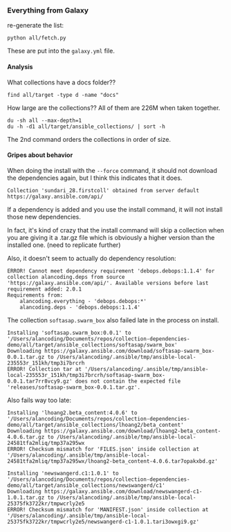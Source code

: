 ### Everything from Galaxy

re-generate the list:

```
python all/fetch.py
```

These are put into the `galaxy.yml` file.

#### Analysis

What collections have a docs folder??

```
find all/target -type d -name "docs"
```

How large are the collections?? All of them are 226M when taken together.

```
du -sh all --max-depth=1
du -h -d1 all/target/ansible_collections/ | sort -h
```

The 2nd command orders the collections in order of size.

#### Gripes about behavior

When doing the install with the `--force` command, it should not
download the dependencies again, but I think this indicates that it does.

```
Collection 'sundari_28.firstcoll' obtained from server default https://galaxy.ansible.com/api/
```

If a dependency is added and you use the install command, it will not
install those new dependencies.

In fact, it's kind of crazy that the install command will skip a collection
when you are giving it a .tar.gz file which is obviously a higher version
than the installed one. (need to replicate further)

Also, it doesn't seem to actually do dependency resolution:

```
ERROR! Cannot meet dependency requirement 'debops.debops:1.1.4' for collection alancoding.deps from source 'https://galaxy.ansible.com/api/'. Available versions before last requirement added: 2.0.1
Requirements from:
	alancoding.everything - 'debops.debops:*'
	alancoding.deps - 'debops.debops:1.1.4'
```

The collection `softasap.swarm_box` also failed late in the process on install.

```
Installing 'softasap.swarm_box:0.0.1' to '/Users/alancoding/Documents/repos/collection-dependencies-demo/all/target/ansible_collections/softasap/swarm_box'
Downloading https://galaxy.ansible.com/download/softasap-swarm_box-0.0.1.tar.gz to /Users/alancoding/.ansible/tmp/ansible-local-235553r_151kh/tmp3i7brcrh
ERROR! Collection tar at '/Users/alancoding/.ansible/tmp/ansible-local-235553r_151kh/tmp3i7brcrh/softasap-swarm_box-0.0.1.tar7rr8vcy9.gz' does not contain the expected file 'releases/softasap-swarm_box-0.0.1.tar.gz'.
```

Also fails way too late:

```
Installing 'lhoang2.beta_content:4.0.6' to '/Users/alancoding/Documents/repos/collection-dependencies-demo/all/target/ansible_collections/lhoang2/beta_content'
Downloading https://galaxy.ansible.com/download/lhoang2-beta_content-4.0.6.tar.gz to /Users/alancoding/.ansible/tmp/ansible-local-24581tfa2mliq/tmp37a295wx
ERROR! Checksum mismatch for 'FILES.json' inside collection at '/Users/alancoding/.ansible/tmp/ansible-local-24581tfa2mliq/tmp37a295wx/lhoang2-beta_content-4.0.6.tar7opakxbd.gz'
```

```
Installing 'newswangerd.c1:1.0.1' to '/Users/alancoding/Documents/repos/collection-dependencies-demo/all/target/ansible_collections/newswangerd/c1'
Downloading https://galaxy.ansible.com/download/newswangerd-c1-1.0.1.tar.gz to /Users/alancoding/.ansible/tmp/ansible-local-25375fk3722kr/tmpwcrly2e5
ERROR! Checksum mismatch for 'MANIFEST.json' inside collection at '/Users/alancoding/.ansible/tmp/ansible-local-25375fk3722kr/tmpwcrly2e5/newswangerd-c1-1.0.1.tari3owxgi9.gz'
```



